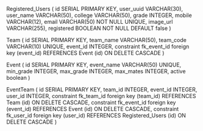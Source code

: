Registered_Users (
    id SERIAL PRIMARY KEY,
    user_uuid VARCHAR(30),  
    user_name VARCHAR(50),
    college VARCHAR(50),
    grade INTEGER,
    mobile VARCHAR(12),
    email VARCHAR(50) NOT NULL UNIQUE,
    image_url VARCHAR(255),
    registered BOOLEAN NOT NULL DEFAULT false
)

Team (
    id SERIAL PRIMARY KEY,
    team_name VARCHAR(50),
    team_code VARCHAR(10) UNIQUE,
    event_id INTEGER,
    constraint fk_event_id
        foreign key (event_id) 
            REFERENCES Event (id)
        ON DELETE CASCADE
)

Event (
    id SERIAL PRIMARY KEY,
    event_name VARCHAR(50) UNIQUE,
    min_grade INTEGER, 
    max_grade INTEGER,
    max_mates INTEGER,
    active boolean
)


EventTeam (
    id SERIAL PRIMARY KEY,
    team_id INTEGER,
    event_id INTEGER,
    user_id INTEGER,
    constraint fk_team_id
        foreign key (team_id) 
            REFERENCES Team (id)
        ON DELETE CASCADE,
    constraint fk_event_id
        foreign key (event_id) 
            REFERENCES Event (id)
        ON DELETE CASCADE,
    constraint fk_user_id
        foreign key (user_id) 
            REFERENCES Registered_Users (id)
        ON DELETE CASCADE
)